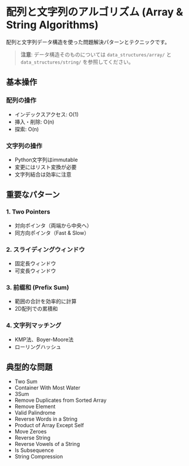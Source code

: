 # 配列と文字列のアルゴリズム (Array & String Algorithms)

配列と文字列データ構造を使った問題解決パターンとテクニックです。

> **注意**: データ構造そのものについては `data_structures/array/` と `data_structures/string/` を参照してください。

## 基本操作

### 配列の操作

- インデックスアクセス: O(1)
- 挿入・削除: O(n)
- 探索: O(n)

### 文字列の操作

- Python文字列はimmutable
- 変更にはリスト変換が必要
- 文字列結合は効率に注意

## 重要なパターン

### 1. Two Pointers

- 対向ポインタ（両端から中央へ）
- 同方向ポインタ（Fast & Slow）

### 2. スライディングウィンドウ

- 固定長ウィンドウ
- 可変長ウィンドウ

### 3. 前缀和 (Prefix Sum)

- 範囲の合計を効率的に計算
- 2D配列での累積和

### 4. 文字列マッチング

- KMP法、Boyer-Moore法
- ローリングハッシュ

## 典型的な問題

-  Two Sum
-  Container With Most Water
-  3Sum
-  Remove Duplicates from Sorted Array
-  Remove Element
-  Valid Palindrome
-  Reverse Words in a String
-  Product of Array Except Self
-  Move Zeroes
-  Reverse String
-  Reverse Vowels of a String
-  Is Subsequence
-  String Compression
